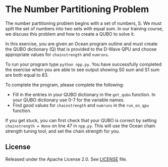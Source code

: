 
# The Number Partitioning Problem

The number partitioning problem begins with a set of numbers, S.  We must split
the set of numbers into two sets with equal sum.  In our training course, we
discuss this problem and how to create a QUBO to solve it.

In this exercise, you are given an Ocean program outline and must create
the QUBO dictionary (Q) that is provided to the D-Wave QPU and choose
appropriate values for `chainstrength` and `numruns`.

To run your program type `python npp.py`.  You have successfully completed the
exercise when you are able to see output showing S0 sum and S1 sum are both
equal to 83.

To complete the program, please complete the following:

- Fill in the entries in your QUBO dictionary in the `get_qubo` function. In your QUBO dictionary use 0-7 for the variable names.
- Find good values for `chainstrength` and `numruns` in the `run_on_qpu`
   function.

If you get stuck, you can first check that your QUBO is correct by setting
`chainstrength = None` on line 47 in `npp.py`.  This will use the Ocean chain
strength tuning tool, and set the chain strength for you.

## License

Released under the Apache License 2.0. See [LICENSE](LICENSE) file.
